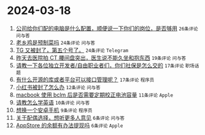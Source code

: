# 2024-03-18

1. [公司给你们配的电脑是什么配置，顺便说一下你们的岗位，是否够用](https://www.v2ex.com/t/1024571) `26条评论` `问与答`
1. [老乡鸡是预制菜吗](https://www.v2ex.com/t/1024570) `24条评论` `问与答`
1. [TG 又被封了，第五个号了。](https://www.v2ex.com/t/1024560) `24条评论` `Telegram`
1. [昨天去医院拍 CT 腰间盘突出，医生说不能久坐和抱东西](https://www.v2ex.com/t/1024572) `19条评论` `问与答`
1. [请教一下各位独立开发者/自由职业者们，你们社保是怎么交的](https://www.v2ex.com/t/1024562) `17条评论` `职场话题`
1. [有什么开源的库或者平台可以接口管理呢？](https://www.v2ex.com/t/1024556) `17条评论` `程序员`
1. [小红书被封了怎么办](https://www.v2ex.com/t/1024566) `12条评论` `问与答`
1. [macbook 使用 bclm 后是否需要定期校正电池容量](https://www.v2ex.com/t/1024567) `11条评论` `Apple`
1. [请教怎么学英语](https://www.v2ex.com/t/1024557) `10条评论` `问与答`
1. [想换一个安卓手机](https://www.v2ex.com/t/1024574) `9条评论` `程序员`
1. [关于配偶选择，想听更多人意见](https://www.v2ex.com/t/1024591) `6条评论` `问与答`
1. [AppStore 的余额有办法提现吗](https://www.v2ex.com/t/1024586) `6条评论` `Apple`
